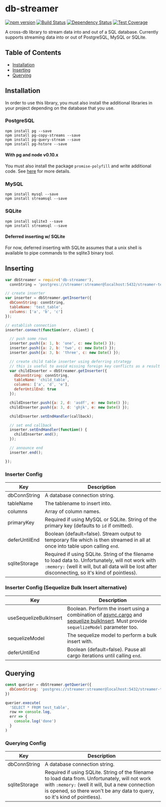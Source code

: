 # db-streamer

[![npm version](https://badge.fury.io/js/db-streamer.svg)](http://badge.fury.io/js/db-streamer) [![Build Status](https://travis-ci.org/evansiroky/db-streamer.svg?branch=master)](https://travis-ci.org/evansiroky/db-streamer) [![Dependency Status](https://david-dm.org/evansiroky/db-streamer.svg)](https://david-dm.org/evansiroky/db-streamer) [![Test Coverage](https://codeclimate.com/github/evansiroky/db-streamer/badges/coverage.svg)](https://codeclimate.com/github/evansiroky/db-streamer/coverage)

A cross-db library to stream data into and out of a SQL database.  Currently supports streaming data into or out of PostgreSQL, MySQL or SQLite.

## Table of Contents

* [Installation](#installation)
* [Inserting](#inserting)
* [Querying](#querying)

## Installation

In order to use this library, you must also install the additional libraries in your project depending on the database that you use.

### PostgreSQL

    npm install pg --save
    npm install pg-copy-streams --save
    npm install pg-query-stream --save
    npm install pg-hstore --save

#### With pg and node v0.10.x

You must also install the package `promise-polyfill` and write additional code.  See [here](https://github.com/brianc/node-postgres/issues/1057) for more details.

### MySQL

    npm install mysql --save
    npm install streamsql --save

### SQLite

    npm install sqlite3 --save
    npm install streamsql --save

#### Deferred inserting w/ SQLite

For now, deferred inserting with SQLite assumes that a unix shell is available to pipe commands to the sqlite3 binary tool.

## Inserting

```js
var dbStreamer = require('db-streamer'),
  connString = 'postgres://streamer:streamer@localhost:5432/streamer-test';

// create inserter
var inserter = dbStreamer.getInserter({
  dbConnString: connString,
  tableName: 'test_table',
  columns: ['a', 'b', 'c']
});

// establish connection
inserter.connect(function(err, client) {

  // push some rows
  inserter.push({a: 1, b: 'one', c: new Date() });
  inserter.push({a: 2, b: 'two', c: new Date() });
  inserter.push({a: 3, b: 'three', c: new Date() });

  // create child table inserter using deferring strategy
  // this is useful to avoid missing foreign key conflicts as a result of race conditions
  var childInserter = dbStreamer.getInserter({
    dbConnString: connString,
    tableName: 'child_table',
    columns: ['a', 'd', 'e'],
    deferUntilEnd: true
  });

  childInserter.push({a: 2, d: 'asdf', e: new Date() });
  childInserter.push({a: 3, d: 'ghjk', e: new Date() });

  childInserter.setEndHandler(callback);

  // set end callback
  inserter.setEndHandler(function() {
    childInserter.end();
  });

  // announce end
  inserter.end();

});
```

### Inserter Config

| Key | Description |
| --- | --- |
| dbConnString | A database connection string. |
| tableName | The tablename to insert into. |
| columns | Array of column names. |
| primaryKey | Required if using MySQL or SQLite.  String of the primary key (defaults to `id` if omitted). |
| deferUntilEnd | Boolean (default=false).  Stream output to temporary file which is then streamed in all at once into table upon calling `end`. |
| sqliteStorage | Required if using SQLite.  String of the filename to load data to.  Unfortunately, will not work with `:memory:` (well it will, but all data will be lost after disconnecting, so it's kind of pointless). |

### Inserter Config (Sequelize Bulk Insert alternative)

| Key | Description |
| --- | --- |
| useSequelizeBulkInsert | Boolean.  Perform the insert using a combination of [async.cargo](https://github.com/caolan/async#cargo) and [sequelize bulkInsert](http://docs.sequelizejs.com/en/latest/api/model/#bulkcreaterecords-options-promisearrayinstance).  Must provide `sequelizeModel` parameter too. |
| sequelizeModel | The sequelize model to perform a bulk insert with. |
| deferUntilEnd | Boolean (default=false).  Pause all cargo iterations until calling `end`. |

## Querying

```js
const querier = dbStreamer.getQuerier({
  dbConnString: 'postgres://streamer:streamer@localhost:5432/streamer-test'
})

querier.execute(
  'SELECT * FROM test_table',
  row => console.log,
  err => {
    console.log('done')
  }
)
```

### Querying Config

| Key | Description |
| --- | --- |
| dbConnString | A database connection string. |
| sqliteStorage | Required if using SQLite.  String of the filename to load data from.  Unfortunately, will not work with `:memory:` (well it will, but a new connection is opened, so there won't be any data to query, so it's kind of pointless). |
